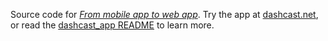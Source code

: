 Source code for
[*From mobile app to web app*](https://www.youtube.com/watch?v=HAstl_NkXl0). Try the app at [dashcast.net](https://dashcast.net/), or read the [dashcast_app README](dashcast_app/README.md) to learn more.
